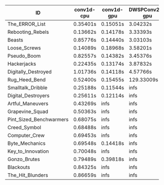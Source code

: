 |ID|conv1d-cpu|conv1d-gpu|DWSPConv2D-gpu|gemm-gpu|avg|
|-|-|-|-|-|-|
|The_ERROR_List|0.35401s|0.15051s|3.04232s|2.00584s|1.38817s|
|Rebooting_Rebels|0.13662s|0.14178s|3.33393s|1.96926s|1.39540s|
|Beasts|0.85776s|0.14440s|3.03103s|1.98216s|1.50384s|
|Loose_Screws|0.14089s|0.18968s|3.58201s|2.17408s|1.52167s|
|Pseudo_Boom|0.82557s|0.14382s|3.45376s|2.02061s|1.61094s|
|Hackerjacks|0.22435s|0.13174s|3.87832s|2.46148s|1.67397s|
|Digitally_Destroyed|1.01736s|0.14118s|4.57766s|2.55862s|2.07370s|
|Rug_Heed_Bend|0.52400s|0.15455s|129.33009s|4.52222s|33.63271s|
|Smalltalk_Dribble|0.25188s|0.11544s|infs|2.00755s|infs|
|Digital_Destroyers|0.25611s|0.12114s|infs|1.98985s|infs|
|Artful_Maneuvers|0.43269s|infs|infs|4.79752s|infs|
|Grapevine_Squad|0.50363s|infs|infs|4.57594s|infs|
|Pint_Sized_Benchwarmers|0.68075s|infs|infs|4.57053s|infs|
|Creed_Symbol|0.68488s|infs|infs|5.04513s|infs|
|Computer_Crew|0.69453s|infs|infs|4.57706s|infs|
|Byte_Mechanics|0.69548s|0.14418s|infs|4.51182s|infs|
|Key_to_Innovation|0.70048s|infs|infs|4.58272s|infs|
|Gonzo_Brutes|0.79489s|0.39818s|infs|4.50861s|infs|
|Blackouts|0.84325s|infs|infs|1.85677s|infs|
|The_Hit_Blunders|0.86659s|infs|infs|infs|infs|
